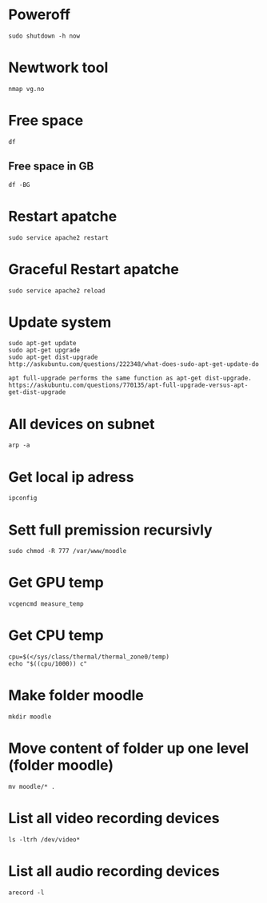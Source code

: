 # Poweroff
```
sudo shutdown -h now
```

# Newtwork tool
```
nmap vg.no
```

# Free space
```
df
```

## Free space in GB
```
df -BG
```

# Restart apatche
```
sudo service apache2 restart
```

# Graceful Restart apatche
```
sudo service apache2 reload
```

# Update system
```
sudo apt-get update
sudo apt-get upgrade
sudo apt-get dist-upgrade
http://askubuntu.com/questions/222348/what-does-sudo-apt-get-update-do

apt full-upgrade performs the same function as apt-get dist-upgrade.
https://askubuntu.com/questions/770135/apt-full-upgrade-versus-apt-get-dist-upgrade
```

# All devices on subnet
```
arp -a
```

# Get local ip adress
```
ipconfig
```

# Sett full premission recursivly
```
sudo chmod -R 777 /var/www/moodle
```

# Get GPU temp
```
vcgencmd measure_temp
```

# Get CPU temp
```
cpu=$(</sys/class/thermal/thermal_zone0/temp)
echo "$((cpu/1000)) c"
```

# Make folder moodle
```
mkdir moodle
```

# Move content of folder up one level (folder moodle)
```
mv moodle/* .
```

# List all video recording devices
```
ls -ltrh /dev/video*
```

# List all audio recording devices
```
arecord -l
```
